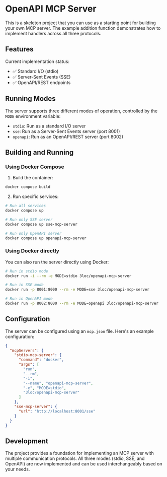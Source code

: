 # OpenAPI MCP Server

This is a skeleton project that you can use as a starting point for building your own MCP server. The example addition function demonstrates how to implement handlers across all three protocols.

## Features

Current implementation status:
- ✅ Standard I/O (stdio)
- ✅ Server-Sent Events (SSE)
- ✅ OpenAPI/REST endpoints

## Running Modes

The server supports three different modes of operation, controlled by the `MODE` environment variable:

- `stdio`: Run as a standard I/O server
- `sse`: Run as a Server-Sent Events server (port 8001)
- `openapi`: Run as an OpenAPI/REST server (port 8002)

## Building and Running

### Using Docker Compose

1. Build the container:
```bash
docker compose build
```

2. Run specific services:
```bash
# Run all services
docker compose up

# Run only SSE server
docker compose up sse-mcp-server

# Run only OpenAPI server
docker compose up openapi-mcp-server
```

### Using Docker directly

You can also run the server directly using Docker:

```bash
# Run in stdio mode
docker run -i --rm -e MODE=stdio 3loc/openapi-mcp-server

# Run in SSE mode
docker run -p 8001:8000 --rm -e MODE=sse 3loc/openapi-mcp-server

# Run in OpenAPI mode
docker run -p 8002:8000 --rm -e MODE=openapi 3loc/openapi-mcp-server
```

## Configuration

The server can be configured using an `mcp.json` file. Here's an example configuration:

```json
{
  "mcpServers": {
    "stdio-mcp-server": {
      "command": "docker",
      "args": [
        "run",
        "--rm", 
        "-i",
        "--name", "openapi-mcp-server",
        "-e", "MODE=stdio",
        "3loc/openapi-mcp-server"
      ]
    },
    "sse-mcp-server": {
      "url": "http://localhost:8001/sse"
    }
  }
}
```

## Development

The project provides a foundation for implementing an MCP server with multiple communication protocols. All three modes (stdio, SSE, and OpenAPI) are now implemented and can be used interchangeably based on your needs.

